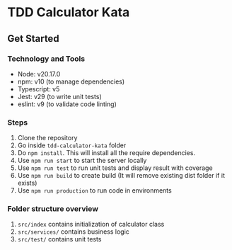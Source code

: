 # TDD Calculator Kata

## Get Started

### Technology and Tools

- Node: v20.17.0
- npm: v10 (to manage dependencies)
- Typescript: v5
- Jest: v29 (to write unit tests)
- eslint: v9 (to validate code linting)

### Steps

1. Clone the repository
2. Go inside `tdd-calculator-kata` folder
3. Do `npm install`. This will install all the require dependencies.
4. Use `npm run start` to start the server locally
5. Use `npm run test` to run unit tests and display result with coverage
6. Use `npm run build` to create build (It will remove existing dist folder if it exists)
7. Use `npm run production` to run code in environments

### Folder structure overview

1. `src/index` contains initialization of calculator class
1. `src/services/` contains business logic
2. `src/test/` contains unit tests